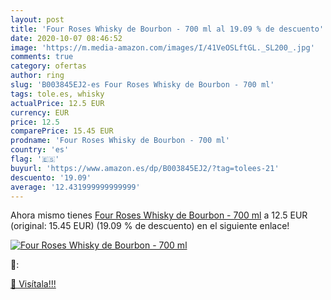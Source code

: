 ```yaml
---
layout: post
title: 'Four Roses Whisky de Bourbon - 700 ml al 19.09 % de descuento'
date: 2020-10-07 08:46:52
image: 'https://m.media-amazon.com/images/I/41VeOSLftGL._SL200_.jpg'
comments: true
category: ofertas
author: ring
slug: 'B003845EJ2-es Four Roses Whisky de Bourbon - 700 ml'
tags: tole.es, whisky
actualPrice: 12.5 EUR
currency: EUR
price: 12.5
comparePrice: 15.45 EUR
prodname: 'Four Roses Whisky de Bourbon - 700 ml'
country: 'es'
flag: '🇪🇸'
buyurl: 'https://www.amazon.es/dp/B003845EJ2/?tag=tolees-21'
descuento: '19.09'
average: '12.431999999999999'
---
```


Ahora mismo tienes [Four Roses Whisky de Bourbon - 700 ml](https://www.amazon.es/dp/B003845EJ2/?tag=tolees-21) a 12.5 EUR (original: 15.45 EUR) (19.09 %  de descuento) en el siguiente enlace!

[![Four Roses Whisky de Bourbon - 700 ml](https://m.media-amazon.com/images/I/41VeOSLftGL._SL200_.jpg)](https://www.amazon.es/dp/B003845EJ2/?tag=tolees-21)

🔎:


[🛒 Visítala!!!](https://www.amazon.es/dp/B003845EJ2/?tag=tolees-21)
